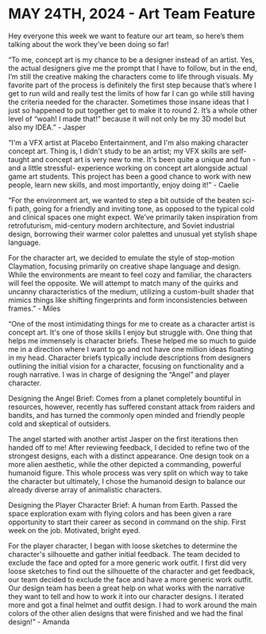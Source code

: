 # MAY 24TH, 2024 - Art Team Feature
Hey everyone this week we want to feature our art team, so here’s them talking about the work they’ve been doing so far!

“To me, concept art is my chance to be a designer instead of an artist. Yes, the actual designers give me the prompt that I have to follow, but in the end, I’m still the creative making the characters come to life through visuals. My favorite part of the process is definitely the first step because that’s where I get to run wild and really test the limits of how far I can go while still having the criteria needed for the character. Sometimes those insane ideas that I just so happened to put together get to make it to round 2. It’s a whole other level of “woah! I made that!” because it will not only be my 3D model but also my IDEA.” - Jasper

“I'm a VFX artist at Placebo Entertainment, and I'm also making character concept art. Thing is, I didn't study to be an artist; my VFX skills are self-taught and concept art is very new to me. It's been quite a unique and fun -and a little stressful- experience working on concept art alongside actual game art students. This project has been a good chance to work with new people, learn new skills, and most importantly, enjoy doing it!” - Caelie

“For the environment art, we wanted to step a bit outside of the beaten sci-fi path, going for a friendly and inviting tone, as opposed to the typical cold and clinical spaces one might expect. We’ve primarily taken inspiration from retrofuturism, mid-century modern architecture, and Soviet industrial design, borrowing their warmer color palettes and unusual yet stylish shape language.
  
For the character art, we decided to emulate the style of stop-motion Claymation, focusing primarily on creative shape language and design. While the environments are meant to feel cozy and familiar, the characters will feel the opposite. We will attempt to match many of the quirks and uncanny characteristics of the medium, utilizing a custom-built shader that mimics things like shifting fingerprints and form inconsistencies between frames.” - Miles

“One of the most intimidating things for me to create as a character artist is concept art. It's one of those skills I enjoy but struggle with. One thing that helps me immensely is character briefs. These helped me so much to guide me in a direction where I want to go and not have one million ideas floating in my head. Character briefs typically include descriptions from designers outlining the initial vision for a character, focusing on functionality and a rough narrative. I was in charge of designing the “Angel” and player character.

Designing the Angel
Brief: Comes from a planet completely bountiful in resources, however, recently has suffered constant attack from raiders and bandits, and has turned the commonly open minded and friendly people cold and skeptical of outsiders.

The angel started with another artist Jasper on the first iterations then handed off to me! After reviewing feedback, I decided to refine two of the strongest designs, each with a distinct appearance. One design took on a more alien aesthetic, while the other depicted a commanding, powerful humanoid figure. This whole process was very split on which way to take the character but ultimately, I chose the humanoid design to balance our already diverse array of animalistic characters.
 
Designing the Player Character
Brief: A human from Earth. Passed the space exploration exam with flying colors and has been given a rare opportunity to start their career as second in command on the ship. First week on the job. Motivated, bright eyed.

For the player character, I began with loose sketches to determine the character's silhouette and gather initial feedback. The team decided to exclude the face and opted for a more generic work outfit. I first did very loose sketches to find out the silhouette of the character and get feedback, our team decided to exclude the face and have a more generic work outfit. Our design team has been a great help on what works with the narrative they want to tell and how to work it into our character designs. I iterated more and got a final helmet and outfit design. I had to work around the main colors of the other alien designs that were finished and we had the final design!” - Amanda
